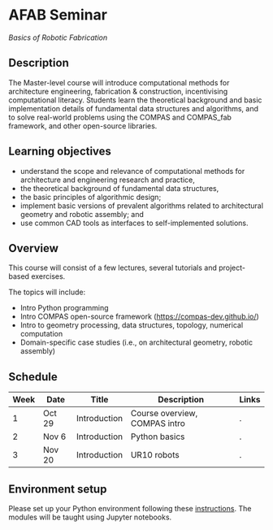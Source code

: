 # AFAB Seminar

*Basics of Robotic Fabrication*

## Description

The Master-level course will introduce computational methods for architecture engineering, fabrication & construction, incentivising computational literacy. Students learn the theoretical background and basic implementation details of fundamental data structures and algorithms, and to solve real-world problems using the COMPAS and COMPAS_fab framework, and other open-source libraries.

## Learning objectives

* understand the scope and relevance of computational methods for architecture and engineering research and practice,
* the theoretical background of fundamental data structures, 
* the basic principles of algorithmic design; 
* implement basic versions of prevalent algorithms related to architectural geometry and robotic assembly; and
* use common CAD tools as interfaces to self-implemented solutions.

## Overview

This course will consist of a few lectures, several tutorials and project-based exercises.

The topics will include:

* Intro Python programming
* Intro COMPAS open-source framework (https://compas-dev.github.io/) 
* Intro to geometry processing, data structures, topology, numerical computation
* Domain-specific case studies (i.e., on architectural geometry, robotic assembly)

## Schedule

Week | Date | Title | Description | Links
---- | ---- | ---- | ----- | -----------
1 | Oct 29 | Introduction | Course overview, COMPAS intro | .
2 | Nov 6 | Introduction | Python basics | .
3 | Nov 20 | Introduction | UR10 robots | .

## Environment setup

Please set up your Python environment following these [instructions](01_getting_started/index.md). The modules will be taught using Jupyter notebooks.
    
    

